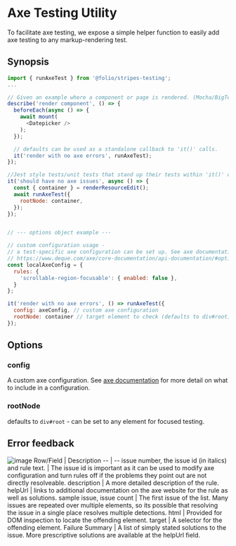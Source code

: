 # Axe Testing Utility

To facilitate axe testing, we expose a simple helper function to easily add axe testing to any markup-rendering test.

## Synopsis

```js
import { runAxeTest } from '@folio/stripes-testing';
...

// Given an example where a component or page is rendered. (Mocha/BigTest tests)
describe('render component', () => {
  beforeEach(async () => {
    await mount(
      <Datepicker />
    );
  });

  // defaults can be used as a standalone callback to 'it()' calls.
  it('render with no axe errors', runAxeTest);
});

//Jest style tests/unit tests that stand up their tests within 'it()' calls should use an async callback.
it('should have no axe issues', async () => {
  const { container } = renderResourceEdit();
  await runAxeTest({
    rootNode: container,
  });
});


// --- options object example ---

// custom configuration usage -
// a test-specific axe configuration can be set up. See axe documentation for available fields.
// https://www.deque.com/axe/core-documentation/api-documentation/#options-parameter
const localAxeConfig = {
  rules: {
    'scrollable-region-focusable': { enabled: false },
  }
};

it('render with no axe errors', () => runAxeTest({
  config: axeConfig, // custom axe configuration
  rootNode: container // target element to check (defaults to div#root)
});

```

## Options

### config

A custom axe configuration. See [axe documentation](https://www.deque.com/axe/core-documentation/api-documentation/#options-parameter) for more detail on what to include in a configuration.

### rootNode

defaults to `div#root` - can be set to any element for focused testing.

## Error feedback

![image](https://user-images.githubusercontent.com/20704067/139138969-c30f185a-f56d-49a7-9f2c-ccbae38d5f75.png)
Row/Field | Description
-- | --
issue number, the issue id (in italics) and rule text. | The issue id is important as it can be used to modify axe configuration and turn rules off if the problems they point out are not directly resolveable.
description | A more detailed description of the rule.
helpUrl | links to additional documentation on the axe website for the rule as well as solutions.
sample issue, issue count | The first issue of the list. Many issues are repeated over multiple elements, so its possible that resolving the issue in a single place resolves multiple detections.
html | Provided for DOM inspection to locate the offending element.
target | A selector for the offending element.
Failure Summary | A list of simply stated solutions to the issue. More prescriptive solutions are available at the helpUrl field.
